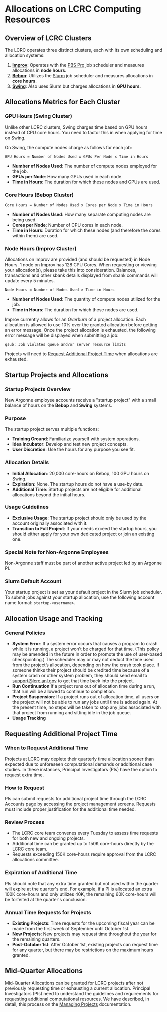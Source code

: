 # Allocations on LCRC Computing Resources

## Overview of LCRC Clusters

The LCRC operates three distinct clusters, each with its own scheduling and allocation systems:

1. [**Improv**](../improv/getting-started-improv.md): Operates with the [PBS Pro](../running-jobs-at-lcrc/pbs-pro-clusters.md) job scheduler and measures allocations in **node hours**.
2. [**Bebop**](../bebop/getting-started-bebop.md): Utilizes the [Slurm](../running-jobs-at-lcrc/slurm-clusters.md) job scheduler and measures allocations in **core hours**.
3. [**Swing**](../swing/getting-started-swing.md): Also uses Slurm but charges allocations in **GPU hours**.

## Allocations Metrics for Each Cluster

### GPU Hours (Swing Cluster)

Unlike other LCRC clusters, Swing charges time based on GPU hours instead of CPU core hours. You need to factor this in when applying for time on Swing.

On Swing, the compute nodes charge as follows for each job:

`GPU Hours = Number of Nodes Used x GPUs Per Node x Time in Hours`

- **Number of Nodes Used**: The number of compute nodes employed for the job.
- **GPUs per Node**: How many GPUs used in each node.
- **Time in Hours**: The duration for which these nodes and GPUs are used.

### Core Hours (Bebop Cluster)

`Core Hours = Number of Nodes Used x Cores per Node x Time in Hours`

- **Number of Nodes Used**: How many separate computing nodes are being used.
- **Cores per Node**: Number of CPU cores in each node.
- **Time in Hours**: Duration for which these nodes (and therefore the cores within them) are used.

### Node Hours (Improv Cluster)

Allocations on Improv are provided (and should be requested) in Node Hours. 1 node on Improv has 128 CPU Cores. When requesting or viewing your allocation(s), please take this into consideration. Balances, transactions and other sbank details displayed from sbank commands will update every 5 minutes.

`Node Hours = Number of Nodes Used × Time in Hours`

- **Number of Nodes Used**: The quantity of compute nodes utilized for the job.
- **Time in Hours**: The duration for which these nodes are used.

Improv currently allows for an *Overburn* of a project allocation. Each allocation is allowed to use 10% over the granted allocation before getting an error message. Once the project allocation is exhausted, the following error message will be displayed when submitting a job:

`qsub: Job violates queue and/or server resource limits`

Projects will need to [Request Additional Project Time](https://docs.lcrc.anl.gov/allocation-management/allocations/#requesting-additional-project-time) when allocations are exhausted.

## Startup Projects and Allocations

### Startup Projects Overview

New Argonne employee accounts receive a "startup project" with a small balance of hours on the **Bebop** and **Swing** systems.

### Purpose

The startup project serves multiple functions:

- **Training Ground**: Familiarize yourself with system operations.
- **Idea Incubator**: Develop and test new project concepts.
- **User Discretion**: Use the hours for any purpose you see fit.

### Allocation Details

- **Initial Allocation**: 20,000 core-hours on Bebop, 100 GPU hours on Swing.
- **Expiration**: None. The startup hours do not have a use-by date.
- **Additional Time**: Startup projects are not eligible for additional allocations beyond the initial hours.

### Usage Guidelines

- **Exclusive Usage**: The startup project should only be used by the account originally associated with it.
- **Transition to Full Project**: If your needs exceed the startup hours, you should either apply for your own dedicated project or join an existing one.
  
### Special Note for Non-Argonne Employees

Non-Argonne staff must be part of another active project led by an Argonne PI.

### Slurm Default Account

Your startup project is set as your default project in the Slurm job scheduler. To submit jobs against your startup allocation, use the following account name format: `startup-<username>`.

## Allocation Usage and Tracking

### General Policies

- **System Error**: If a system error occurs that causes a program to crash while it is running, a project won’t be charged for that time. (This policy may be amended in the future in order to promote the use of user-based checkpointing.) The scheduler may or may not deduct the time used from the project’s allocation, depending on how the crash took place. If someone thinks their project should be credited time because of a system crash or other system problem, they should send email to <support@lcrc.anl.gov> to get that time back into the project.
- **Run Continuation**:If a project runs out of allocation time during a run, that run will be allowed to continue to completion.
- **Project Suspension**: If a project runs out of allocation time, all users on the project will not be able to run any jobs until time is added again. At the present time, no steps will be taken to stop any jobs associated with that project from running and sitting idle in the job queue.
- **Usage Tracking**

## Requesting Additional Project Time

### When to Request Additional Time

Projects at LCRC may deplete their quarterly time allocation sooner than expected due to unforeseen computational demands or additional case studies. In these instances, Principal Investigators (PIs) have the option to request extra time.

### How to Request

PIs can submit requests for additional project time through the LCRC Accounts page by accessing the project management screens. Requests must include proper justification for the additional time needed.

### Review Process

- The LCRC core team convenes every Tuesday to assess time requests for both new and ongoing projects.
- Additional time can be granted up to 150K core-hours directly by the LCRC core team.
- Requests exceeding 150K core-hours require approval from the LCRC allocations committee.

### Expiration of Additional Time

PIs should note that any extra time granted but not used within the quarter will expire at the quarter's end. For example, if a PI is allocated an extra 100K core-hours and only utilizes 40K, the remaining 60K core-hours will be forfeited at the quarter's conclusion.

### Annual Time Requests for Projects

- **Existing Projects**: Time requests for the upcoming fiscal year can be made from the first week of September until October 1st.
- **New Projects**: New projects may request time throughout the year for the remaining quarters.
- **Post-October 1st**: After October 1st, existing projects can request time for any quarter, but there may be restrictions on the maximum hours granted.

## Mid-Quarter Allocations

Mid-Quarter Allocations can be granted for LCRC projects after not previously requesting time or exhausting a current allocation. Principal Investigators (PIs) need to understand the guidelines and requirements for requesting additional computational resources. We have described, in detail, this process on the [Managing Projects](../../account-project-management/project-management/#mid-quarter-allocations) documentation. 
